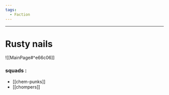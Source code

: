 ```yaml
---
tags:
  - Faction
---
```

---

# Rusty nails
![[MainPage#^e66c06]]

### squads :
- [[chem-punks]]
- [[chompers]]
